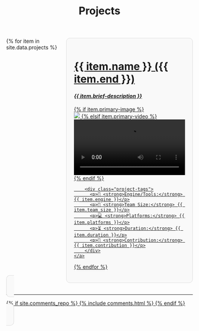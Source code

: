﻿---
layout: page
title: Projects
description: Various projects created over the years
---

<div style="display: grid; grid-template-columns: repeat(2, 1fr); gap: 20px;">
  {% for item in site.data.projects %}
    <a href="{{ item.itch }}" class="project-card" style="border: 1px solid #ddd; padding: 20px; border-radius: 10px; background-color: #f9f9f9;">
      <h1><strong>{{ item.name }} ({{ item.end }})</strong></h1>
      <h4><em>{{ item.brief-description }}</em></h4>
        {% if item.primary-image %}
            <br><img class="project-media" src="../img/{{ item.primary-image }}">
        {% elsif item.primary-video %}
            <br><video class="project-media" controls>
              <source src="../img/{{ item.primary-video }}" type="video/mp4">
            </video>
        {% endif %}

        <div class="project-tags">
          <p>🔧 <strong>Engine/Tools:</strong> {{ item.engine }}</p>
          <p>👥 <strong>Team Size:</strong> {{ item.team_size }}</p>
          <p>💻 <strong>Platforms:</strong> {{ item.platforms }}</p>
          <p>⏳ <strong>Duration:</strong> {{ item.duration }}</p>
          <p>🧠 <strong>Contribution:</strong> {{ item.contribution }}</p>
        </div>
    </a>
  {% endfor %}
</div>

----

{% if site.comments_repo %}
{% include comments.html %}
{% endif %}
